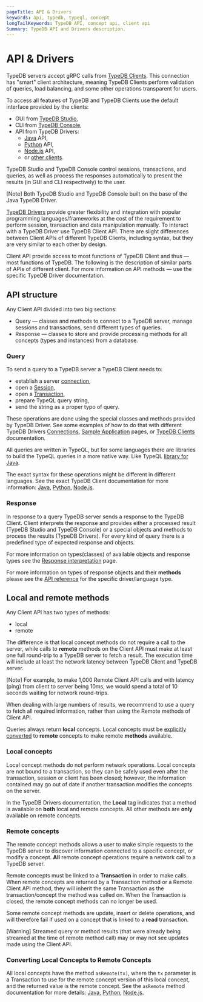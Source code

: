 ```yaml
---
pageTitle: API & Drivers
keywords: api, typedb, typeql, concept
longTailKeywords: TypeDB API, concept api, client api
Summary: TypeDB API and Drivers description.
---
```


# API & Drivers

TypeDB servers accept gRPC calls from [TypeDB Clients](../../02-clients/00-clients.md). This connection has "smart" 
client architecture, meaning TypeDB Clients perform validation of queries, load balancing, and some other operations 
transparent for users.

To access all features of TypeDB and TypeDB Clients use the default interface provided by the clients:

* GUI from [TypeDB Studio](../../02-clients/01-studio.md),
* CLI from [TypeDB Console](../../02-clients/02-console.md),
* API from TypeDB Drivers: 
    * [Java](../../02-clients/java/01-java-overview.md) API, 
    * [Python](../../02-clients/python/01-python-overview.md) API, 
    * [Node.js](../../02-clients/node-js/01-node-js-overview.md) API, 
    * or [other clients](../../02-clients/06-other-languages.md).

TypeDB Studio and TypeDB Console control sessions, transactions, and queries, as well as process the responses 
automatically to present the results (in GUI and CLI respectively) to the user. 

<div class="note">
[Note]
Both TypeDB Studio and TypeDB Console built on the base of the Java TypeDB Driver.
</div>

[TypeDB Drivers](../../02-clients/00-clients.md#typedb-drivers) provide greater flexibility and integration with 
popular programming languages/frameworks at the cost of the requirement to perform session, transaction and data 
manipulation manually. To interact with a TypeDB Driver use TypeDB Client API. There are slight differences between 
Client APIs of different TypeDB Clients, including syntax, but they are very similar to each other by design.

Client API provide access to most functions of TypeDB Client and thus — most functions of TypeDB. The following is 
the description of similar parts of APIs of different client. For more information on API methods — use the specific 
TypeDB Driver documentation.

## API structure

Any Client API divided into two big sections:

* Query — classes and methods to connect to a TypeDB server, manage sessions and transactions, send different types 
  of queries.
* Response — classes to store and provide processing methods for all concepts (types and instances) from a database.

### Query

To send a query to a TypeDB server a TypeDB Client needs to:

* establish a server [connection](01-connect.md#clients),
* open a [Session](01-connect.md#sessions),
* open a [Transaction](01-connect.md#transactions),
* prepare TypeQL query string,
* send the string as a proper typo of query.

These operations are done using the special classes and methods provided by TypeDB Driver. See some examples 
of how to do that with different TypeDB Drivers [Connections](01-connect.md), 
[Sample Application](../01-start/05-sample-app.md) pages, or [TypeDB Clients](../../02-clients) documentation.

All queries are written in TypeQL, but for some languages there are libraries to build the TypeQL queries in a more 
native way. Like TypeQL [library for Java](https://github.com/vaticle/typeql/tree/master/java). 

The exact syntax for these operations might be different in different languages. See the exact TypeDB Client 
documentation for more information: [Java](../../02-clients/java/01-java-overview.md), [Python](../../02-clients/python/01-python-overview.md), 
[Node.js](../../02-clients/node-js/01-node-js-overview.md).

### Response

In response to a query TypeDB server sends a response to the TypeDB Client. Client interprets the response and provides 
either a processed result (TypeDB Studio and TypeDB Console) or a special objects and methods to process the results 
(TypeDB Drivers). For every kind of query there is a predefined type of expected response and objects. 

For more information on types(classes) of available objects and response types see the 
[Response interpretation](07-response.md) page.

For more information on types of response objects and their **methods** please see the [API reference](08-api.md) for 
the specific driver/language type.

## Local and remote methods

Any Client API has two types of methods: 

* local
* remote

The difference is that local concept methods do not require a call to the server, while calls to **remote** methods 
on the Client API must make at least one full round-trip to a TypeDB server to fetch a result. The execution time 
will include at least the network latency between TypeDB Client and TypeDB server.

<div class="note">
[Note]
For example, to make 1,000 Remote Client API calls and with latency (ping) from client to server being 10ms, we would 
spend a total of 10 seconds waiting for network round-trips.

When dealing with large numbers of results, we recommend to use a query to fetch all required information, rather than 
using the Remote methods of Client API.
</div>

Queries always return **local** concepts. Local concepts must be 
[explicitly converted](#converting-local-concepts-to-remote-concepts) to **remote** concepts to make remote **methods** 
available.

### Local concepts

Local concept methods do not perform network operations. Local concepts are not bound to a transaction, so they can 
be safely used even after the transaction, session or client has been closed; however, the information contained may 
go out of date if another transaction modifies the concepts on the server.

In the TypeDB Drivers documentation, the **Local** tag indicates that a method is available on **both** local and 
remote concepts. All other methods are **only** available on remote concepts.

### Remote concepts

The remote concept methods allows a user to make simple requests to the TypeDB server to discover information 
connected to a specific concept, or modify a concept. **All** remote concept operations require a network call to a 
TypeDB server.

Remote concepts must be linked to a **Transaction** in order to make calls. When remote concepts are returned by a 
Transaction method or a Remote Client API method, they will inherit the same Transaction as the transaction/concept 
the method was called on. When the Transaction is closed, the remote concept methods can no longer be used.

Some remote concept methods are update, insert or delete operations, and will therefore fail if used on a concept 
that is linked to a **read** transaction.

<div class="note">
[Warning]
Streamed query or method results (that were already being streamed at the time of remote method call) may or may not 
see updates made using the Client API.
</div>

### Converting Local Concepts to Remote Concepts

All local concepts have the method `asRemote(tx)`, where the `tx` parameter is a Transaction to use for the remote 
concept version of this local concept, and the returned value is the remote concept. See the `asRemote` method 
documentation for more details: 
[Java](../../02-clients/java/04-java-api-ref.md#concept-methods), 
[Python](../../02-clients/python/04-python-api-ref.md#concept-methods), 
[Node.js](../../02-clients/node-js/04-node-js-api-ref.md#concept-methods).
